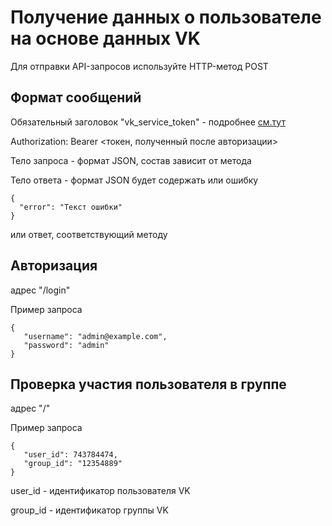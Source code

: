 # Получение данных о пользователе на основе данных VK
Для отправки API-запросов используйте HTTP-метод POST
## Формат сообщений
Обязательный заголовок "vk_service_token" - подробнее [cм.тут](https://dev.vk.com/ru/api/access-token/getting-started)

Authorization: Bearer <токен, полученный после авторизации>

Тело запроса - формат JSON, состав зависит от метода

Тело ответа - формат JSON будет содержать или ошибку
```
{
  "error": "Текст ошибки"
}
```
или ответ, соответствующий методу

## Авторизация
адрес "/login"

Пример запроса
```
{
   "username": "admin@example.com",
   "password": "admin"
}
```

## Проверка участия пользователя в группе
адрес "/"

Пример запроса
```
{
   "user_id": 743784474,
   "group_id": "12354889"
}
```

user_id - идентификатор пользователя VK

group_id - идентификатор группы VK
